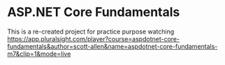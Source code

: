 # ASP.NET Core Fundamentals
This is a re-created project for practice purpose watching 
https://app.pluralsight.com/player?course=aspdotnet-core-fundamentals&author=scott-allen&name=aspdotnet-core-fundamentals-m7&clip=1&mode=live
